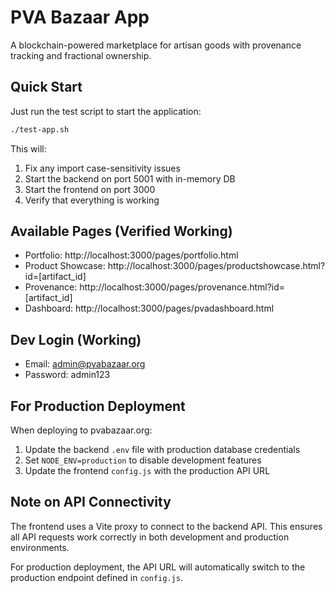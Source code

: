 # PVA Bazaar App

A blockchain-powered marketplace for artisan goods with provenance tracking and fractional ownership.

## Quick Start

Just run the test script to start the application:

```bash
./test-app.sh
```

This will:
1. Fix any import case-sensitivity issues
2. Start the backend on port 5001 with in-memory DB
3. Start the frontend on port 3000
4. Verify that everything is working

## Available Pages (Verified Working)

- Portfolio: http://localhost:3000/pages/portfolio.html
- Product Showcase: http://localhost:3000/pages/productshowcase.html?id=[artifact_id]
- Provenance: http://localhost:3000/pages/provenance.html?id=[artifact_id]
- Dashboard: http://localhost:3000/pages/pvadashboard.html

## Dev Login (Working)

- Email: admin@pvabazaar.org
- Password: admin123

## For Production Deployment

When deploying to pvabazaar.org:

1. Update the backend `.env` file with production database credentials
2. Set `NODE_ENV=production` to disable development features
3. Update the frontend `config.js` with the production API URL

## Note on API Connectivity

The frontend uses a Vite proxy to connect to the backend API. This ensures all API requests work correctly in both development and production environments.

For production deployment, the API URL will automatically switch to the production endpoint defined in `config.js`.

